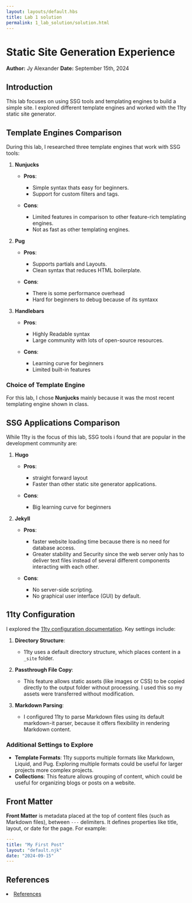 ```yaml
---
layout: layouts/default.hbs
title: Lab 1 solution
permalink: 1_lab_solution/solution.html
---
```

# Static Site Generation Experience

**Author:** Jy Alexander
**Date:** September 15th, 2024

## Introduction

This lab focuses on using SSG tools and templating engines to build a simple site. I explored different template engines and worked with the 11ty static site generator.


## Template Engines Comparison

During this lab, I researched three template engines that work with SSG tools:

1. **Nunjucks**
    - **Pros**:
        - Simple syntax thats easy for beginners.
        - Support for custom filters and tags.

    - **Cons**:
        - Limited features in comparison to other feature-rich templating engines.
        - Not as fast as other templating engines.

2. **Pug**
    - **Pros**:
        - Supports partials and Layouts.
        - Clean syntax that reduces HTML boilerplate.

    - **Cons**:
        - There is some performance overhead
        - Hard for beginners to debug because of its syntaxx

3. **Handlebars**
    - **Pros**:
        - Highly Readable syntax
        - Large community with lots of open-source resources.

    - **Cons**:
        - Learning curve for beginners
        - Limited built-in features

### Choice of Template Engine

For this lab, I chose **Nunjucks** mainly because it was the most recent templating engine shown in class.

## SSG Applications Comparison

While 11ty is the focus of this lab, SSG tools i found that are popular in the development community are:

1. **Hugo**
    - **Pros**:
        - straight forward layout
        - Faster than other static site generator applications.

    - **Cons**:
        - Big learning curve for beginners

3. **Jekyll**
    - **Pros**:
        - faster website loading time because there is no need for database access.
        - Greater stability and Security since the web server only has to deliver text files instead of several different components interacting with each other.

    - **Cons**:
        - No server-side scripting.
        - No graphical user interface (GUI) by default.

## 11ty Configuration

I explored the [11ty configuration documentation](https://www.11ty.dev/docs/config/). Key settings include:

1. **Directory Structure**:
   - 11ty uses a default directory structure, which places content in a `_site` folder.
   
2. **Passthrough File Copy**:
   - This feature allows static assets (like images or CSS) to be copied directly to the output folder without processing. I used this so my assets were transferred without modification.
   
3. **Markdown Parsing**:
   - I configured 11ty to parse Markdown files using its default markdown-it parser, because it offers flexibility in rendering Markdown content.

### Additional Settings to Explore

- **Template Formats**: 11ty supports multiple formats like Markdown, Liquid, and Pug. Exploring multiple formats could be useful for larger projects more complex projects.
- **Collections**: This feature allows grouping of content, which could be useful for organizing blogs or posts on a website.

## Front Matter

**Front Matter** is metadata placed at the top of content files (such as Markdown files), between `---` delimiters. It defines properties like title, layout, or date for the page. For example:

```yaml
---
title: "My First Post"
layout: "default.njk"
date: "2024-09-15"
---
```

## References

<li><a href="/1_lab_references/references.html">References</a></li>